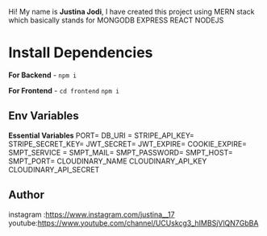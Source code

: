 Hi! My name is **Justina Jodi**, I have created this project using MERN stack which basically stands for
MONGODB
EXPRESS
REACT
NODEJS

# Install Dependencies

**For Backend** - `npm i`

**For Frontend** - `cd frontend` `npm i`

## Env Variables

**Essential Variables** PORT= DB_URI = STRIPE_API_KEY= STRIPE_SECRET_KEY= JWT_SECRET= JWT_EXPIRE= COOKIE_EXPIRE= SMPT_SERVICE = SMPT_MAIL= SMPT_PASSWORD= SMPT_HOST= SMPT_PORT= CLOUDINARY_NAME CLOUDINARY_API_KEY CLOUDINARY_API_SECRET

## Author

instagram :https://www.instagram.com/justina__17
youtube:https://www.youtube.com/channel/UCUskcg3_hIMBSjVlQN7GbBA
